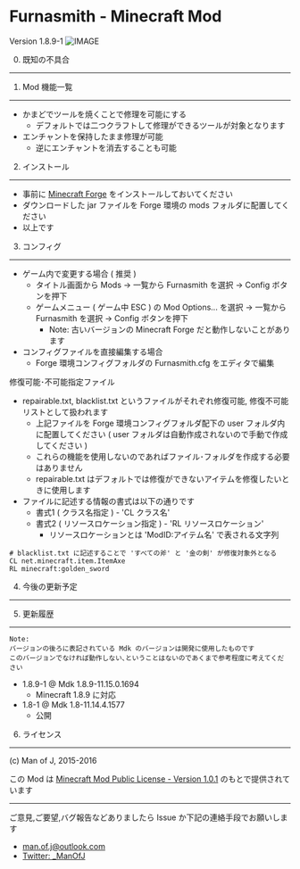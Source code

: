 Furnasmith - Minecraft Mod
===============================

Version 1.8.9-1
![IMAGE](http://i.imgur.com/aNZ2q0F.gif "")

0. 既知の不具合
---------------

1. Mod 機能一覧
---------------

  - かまどでツールを焼くことで修理を可能にする
    - デフォルトでは二つクラフトして修理ができるツールが対象となります
  - エンチャントを保持したまま修理が可能
    - 逆にエンチャントを消去することも可能

2. インストール
---------------

  - 事前に [Minecraft Forge](http://files.minecraftforge.net/) をインストールしておいてください
  - ダウンロードした jar ファイルを Forge 環境の mods フォルダに配置してください
  - 以上です

3. コンフィグ
---------------

  - ゲーム内で変更する場合 ( 推奨 )
    - タイトル画面から Mods -> 一覧から Furnasmith を選択 -> Config ボタンを押下
    - ゲームメニュー ( ゲーム中 ESC ) の Mod Options... を選択 -> 一覧から Furnasmith を選択 -> Config  ボタンを押下
      - Note: 古いバージョンの Minecraft Forge だと動作しないことがあります
  - コンフィグファイルを直接編集する場合
    - Forge 環境コンフィグフォルダの Furnasmith.cfg をエディタで編集

修復可能･不可能指定ファイル

  - repairable.txt, blacklist.txt というファイルがそれぞれ修復可能, 修復不可能リストとして扱われます
    - 上記ファイルを Forge 環境コンフィグフォルダ配下の user フォルダ内に配置してください ( user フォルダは自動作成されないので手動で作成してください )
    - これらの機能を使用しないのであればファイル･フォルダを作成する必要はありません
    - repairable.txt はデフォルトでは修復ができないアイテムを修復したいときに使用します
  - ファイルに記述する情報の書式は以下の通りです
    - 書式1 ( クラス名指定 ) - 'CL クラス名'
    - 書式2 ( リソースロケーション指定 ) - 'RL リソースロケーション'
      - リソースロケーションとは 'ModID:アイテム名' で表される文字列

```
# blacklist.txt に記述することで 'すべての斧' と '金の剣' が修復対象外となる
CL net.minecraft.item.ItemAxe
RL minecraft:golden_sword
```

4. 今後の更新予定
---------------

5. 更新履歴
---------------

    Note:
    バージョンの後ろに表記されている Mdk のバージョンは開発に使用したものです
    このバージョンでなければ動作しない､ということはないのであくまで参考程度に考えてください

  - 1.8.9-1 @ Mdk 1.8.9-11.15.0.1694
    - Minecraft 1.8.9 に対応
  - 1.8-1 @ Mdk 1.8-11.14.4.1577
    - 公開

6. ライセンス
---------------

(c) Man of J, 2015-2016

この Mod は [Minecraft Mod Public License - Version 1.0.1](./LICENSE.md) のもとで提供されています

---------------

ご意見,ご要望,バグ報告などありましたら Issue か下記の連絡手段でお願いします
  - <man.of.j@outlook.com>
  - [Twitter: _ManOfJ](https://twitter.com/_ManOfJ)
